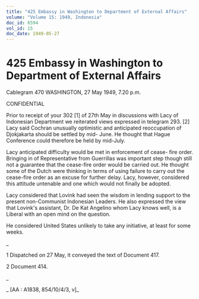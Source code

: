 ```yaml
---
title: "425 Embassy in Washington to Department of External Affairs"
volume: "Volume 15: 1949, Indonesia"
doc_id: 6594
vol_id: 15
doc_date: 1949-05-27
---
```


# 425 Embassy in Washington to Department of External Affairs

Cablegram 470 WASHINGTON, 27 May 1949, 7.20 p.m.

CONFIDENTIAL

Prior to receipt of your 302 [1] of 27th May in discussions with Lacy of Indonesian Department we reiterated views expressed in telegram 293. [2] Lacy said Cochran unusually optimistic and anticipated reoccupation of Djokjakarta should be settled by mid- June. He thought that Hague Conference could therefore be held by mid-July.

Lacy anticipated difficulty would be met in enforcement of cease- fire order. Bringing in of Representative from Guerrillas was important step though still not a guarantee that the cease-fire order would be carried out. He thought some of the Dutch were thinking in terms of using failure to carry out the cease-fire order as an excuse for further delay. Lacy, however, considered this attitude untenable and one which would not finally be adopted.

Lacy considered that Lovink had seen the wisdom in lending support to the present non-Communist Indonesian Leaders. He also expressed the view that Lovink's assistant, Dr. De Kat Angelino whom Lacy knows well, is a Liberal with an open mind on the question.

He considered United States unlikely to take any initiative, at least for some weeks.

_

1 Dispatched on 27 May, it conveyed the text of Document 417.

2 Document 414.

_

_ [AA : A1838, 854/10/4/3, v]_
